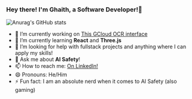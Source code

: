 ### Hey there! I'm Ghaith, a Software Developer!👋

![Anurag's GitHub stats](https://github-readme-stats.vercel.app/api?username=rainzoneo2&count_private=true&show_icons=true&rank_icon=github)

- 🔭 I’m currently working on [This GCloud OCR interface](https://github.com/RainZoneO2/GCloud-OCR-Interface-Electron)
- 🌱 I’m currently learning **React** and **Three.js**
- 🤔 I’m looking for help with fullstack projects and anything where I can apply my skills!
- 💬 Ask me about **AI Safety**!
- 📫 How to reach me: [On LinkedIn!](https://www.linkedin.com/in/ghaith-ahmad/)
- 😄 Pronouns: He/Him
- ⚡ Fun fact: I am an absolute nerd when it comes to AI Safety (also gaming)

<!--
**RainZoneO2/RainZoneO2** is a ✨ _special_ ✨ repository because its `README.md` (this file) appears on your GitHub profile.

Here are some ideas to get you started:

- 🔭 I’m currently working on ...
- 🌱 I’m currently learning ...
- 👯 I’m looking to collaborate on ...
- 🤔 I’m looking for help with ...
- 💬 Ask me about ...
- 📫 How to reach me: ...
- 😄 Pronouns: ...
- ⚡ Fun fact: ...
-->
